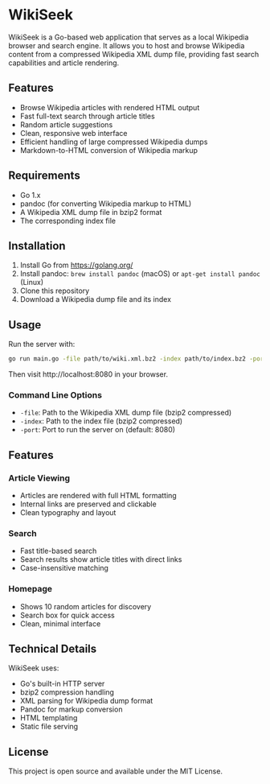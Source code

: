 # WikiSeek

WikiSeek is a Go-based web application that serves as a local Wikipedia browser and search engine. It allows you to host and browse Wikipedia content from a compressed Wikipedia XML dump file, providing fast search capabilities and article rendering.

## Features

- Browse Wikipedia articles with rendered HTML output
- Fast full-text search through article titles
- Random article suggestions
- Clean, responsive web interface
- Efficient handling of large compressed Wikipedia dumps
- Markdown-to-HTML conversion of Wikipedia markup

## Requirements

- Go 1.x
- pandoc (for converting Wikipedia markup to HTML)
- A Wikipedia XML dump file in bzip2 format
- The corresponding index file

## Installation

1. Install Go from https://golang.org/
2. Install pandoc: `brew install pandoc` (macOS) or `apt-get install pandoc` (Linux)
3. Clone this repository
4. Download a Wikipedia dump file and its index

## Usage

Run the server with:

```bash
go run main.go -file path/to/wiki.xml.bz2 -index path/to/index.bz2 -port 8080
```

Then visit http://localhost:8080 in your browser.

### Command Line Options

- `-file`: Path to the Wikipedia XML dump file (bzip2 compressed)
- `-index`: Path to the index file (bzip2 compressed)
- `-port`: Port to run the server on (default: 8080)

## Features

### Article Viewing
- Articles are rendered with full HTML formatting
- Internal links are preserved and clickable
- Clean typography and layout

### Search
- Fast title-based search
- Search results show article titles with direct links
- Case-insensitive matching

### Homepage
- Shows 10 random articles for discovery
- Search box for quick access
- Clean, minimal interface

## Technical Details

WikiSeek uses:
- Go's built-in HTTP server
- bzip2 compression handling
- XML parsing for Wikipedia dump format
- Pandoc for markup conversion
- HTML templating
- Static file serving

## License

This project is open source and available under the MIT License.
